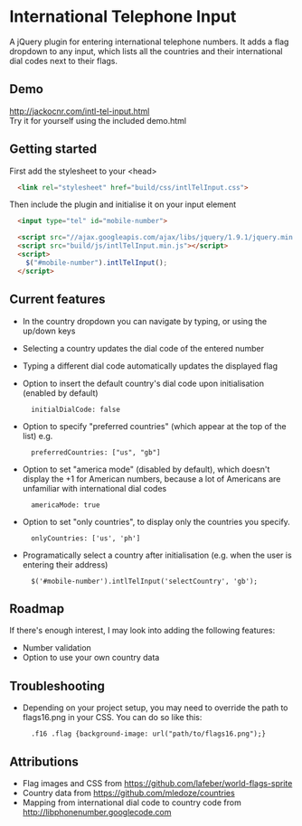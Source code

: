 # International Telephone Input
A jQuery plugin for entering international telephone numbers. It adds a flag dropdown to any input, which lists all the countries and their international dial codes next to their flags.

## Demo
http://jackocnr.com/intl-tel-input.html  
Try it for yourself using the included demo.html

## Getting started
First add the stylesheet to your &lt;head&gt;
```html
  <link rel="stylesheet" href="build/css/intlTelInput.css">
```
Then include the plugin and initialise it on your input element
```html
  <input type="tel" id="mobile-number">

  <script src="//ajax.googleapis.com/ajax/libs/jquery/1.9.1/jquery.min.js"></script>
  <script src="build/js/intlTelInput.min.js"></script>
  <script>
    $("#mobile-number").intlTelInput();
  </script>
```

## Current features
* In the country dropdown you can navigate by typing, or using the up/down keys
* Selecting a country updates the dial code of the entered number
* Typing a different dial code automatically updates the displayed flag
* Option to insert the default country's dial code upon initialisation (enabled by default)

        initialDialCode: false
        
* Option to specify "preferred countries" (which appear at the top of the list) e.g.

        preferredCountries: ["us", "gb"]

* Option to set "america mode" (disabled by default), which doesn't display the +1 for American numbers, because a lot of Americans are unfamiliar with international dial codes

        americaMode: true

* Option to set "only countries", to display only the countries you specify.

        onlyCountries: ['us', 'ph']

* Programatically select a country after initialisation (e.g. when the user is entering their address)

        $('#mobile-number').intlTelInput('selectCountry', 'gb');

## Roadmap
If there's enough interest, I may look into adding the following features:
* Number validation
* Option to use your own country data

## Troubleshooting
* Depending on your project setup, you may need to override the path to flags16.png in your CSS. You can do so like this:

        .f16 .flag {background-image: url("path/to/flags16.png");}

## Attributions
* Flag images and CSS from https://github.com/lafeber/world-flags-sprite
* Country data from https://github.com/mledoze/countries
* Mapping from international dial code to country code from http://libphonenumber.googlecode.com
